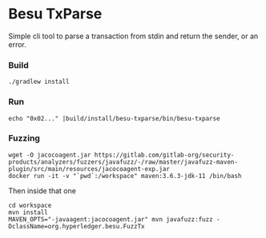 # Besu TxParse

Simple cli tool to parse a transaction from stdin and return the sender, or an error.  

### Build
`./gradlew install`

### Run
`echo "0x02..." |build/install/besu-txparse/bin/besu-txparse`


### Fuzzing 

```
wget -O jacocoagent.jar https://gitlab.com/gitlab-org/security-products/analyzers/fuzzers/javafuzz/-/raw/master/javafuzz-maven-plugin/src/main/resources/jacocoagent-exp.jar
docker run -it -v "`pwd`:/workspace" maven:3.6.3-jdk-11 /bin/bash 
```
Then inside that one
```
cd workspace
mvn install
MAVEN_OPTS="-javaagent:jacocoagent.jar" mvn javafuzz:fuzz -DclassName=org.hyperledger.besu.FuzzTx
```
